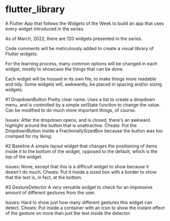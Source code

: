 # flutter_library

A Flutter App that follows the Widgets of the Week to build an app that uses every widget introduced in the series.

As of March, 2022, there are 120 widgets presented in the series.

Code comments will be meticulously added to create a visual library of Flutter widgets.

For the learning process, many common options will be changed in each widget, mostly to showcase the things that can 
be done.

Each widget will be housed in its own file, to make things more readable and tidy. Some widgets will, awkwardly, be 
placed in spacing and/or sizing widgets.

#1 DropdownButton
Pretty clear name. Uses a list to create a dropdown menu, and is controlled by a simple setState function to change 
the value. Can be modified to do much more important things, of course.

Issues: After the dropdown opens, and is closed, there's an awkward highlight around the button that is unattractive.
Cheats: Put the DropdownButton inside a FractionallySizedBox because the button was too cramped for my liking.

#2 Baseline
A simple layout widget that changes the positioning of items inside it to the bottom of the widget, opposed to the 
default, which is the top of the widget.

Issues: None, except that this is a difficult widget to show because it doesn't do much.
Cheats: Put it inside a sized box with a border to show that the text is, in fact, at the bottom.

#3 GestureDetector
A very versatile widget to check for an impressive amount of different gestures from the user.

Issues: Hard to show just how many different gestures this widget can detect.
Cheats: Put inside a container with an icon to show the instant effect of the gesture on more than just the test 
inside the detector.